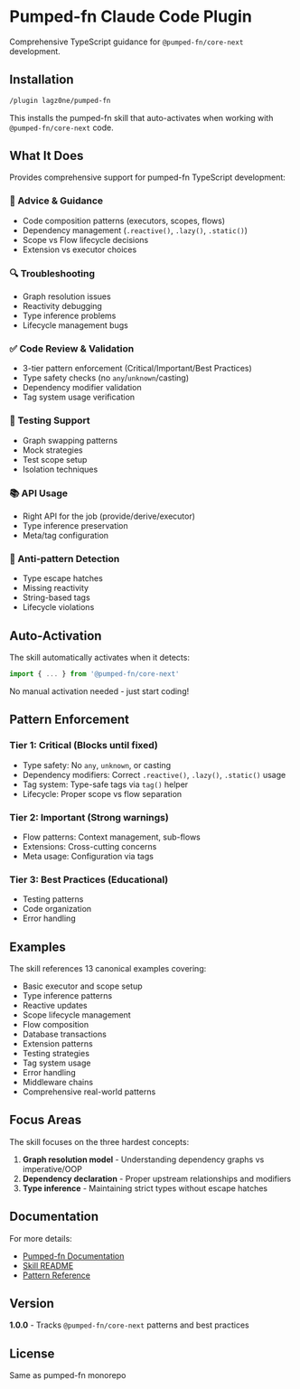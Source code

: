# Pumped-fn Claude Code Plugin

Comprehensive TypeScript guidance for `@pumped-fn/core-next` development.

## Installation

```bash
/plugin lagz0ne/pumped-fn
```

This installs the pumped-fn skill that auto-activates when working with `@pumped-fn/core-next` code.

## What It Does

Provides comprehensive support for pumped-fn TypeScript development:

### 🎯 Advice & Guidance
- Code composition patterns (executors, scopes, flows)
- Dependency management (`.reactive()`, `.lazy()`, `.static()`)
- Scope vs Flow lifecycle decisions
- Extension vs executor choices

### 🔍 Troubleshooting
- Graph resolution issues
- Reactivity debugging
- Type inference problems
- Lifecycle management bugs

### ✅ Code Review & Validation
- 3-tier pattern enforcement (Critical/Important/Best Practices)
- Type safety checks (no `any`/`unknown`/casting)
- Dependency modifier validation
- Tag system usage verification

### 🧪 Testing Support
- Graph swapping patterns
- Mock strategies
- Test scope setup
- Isolation techniques

### 📚 API Usage
- Right API for the job (provide/derive/executor)
- Type inference preservation
- Meta/tag configuration

### 🚫 Anti-pattern Detection
- Type escape hatches
- Missing reactivity
- String-based tags
- Lifecycle violations

## Auto-Activation

The skill automatically activates when it detects:
```typescript
import { ... } from '@pumped-fn/core-next'
```

No manual activation needed - just start coding!

## Pattern Enforcement

### Tier 1: Critical (Blocks until fixed)
- Type safety: No `any`, `unknown`, or casting
- Dependency modifiers: Correct `.reactive()`, `.lazy()`, `.static()` usage
- Tag system: Type-safe tags via `tag()` helper
- Lifecycle: Proper scope vs flow separation

### Tier 2: Important (Strong warnings)
- Flow patterns: Context management, sub-flows
- Extensions: Cross-cutting concerns
- Meta usage: Configuration via tags

### Tier 3: Best Practices (Educational)
- Testing patterns
- Code organization
- Error handling

## Examples

The skill references 13 canonical examples covering:
- Basic executor and scope setup
- Type inference patterns
- Reactive updates
- Scope lifecycle management
- Flow composition
- Database transactions
- Extension patterns
- Testing strategies
- Tag system usage
- Error handling
- Middleware chains
- Comprehensive real-world patterns

## Focus Areas

The skill focuses on the three hardest concepts:

1. **Graph resolution model** - Understanding dependency graphs vs imperative/OOP
2. **Dependency declaration** - Proper upstream relationships and modifiers
3. **Type inference** - Maintaining strict types without escape hatches

## Documentation

For more details:
- [Pumped-fn Documentation](https://github.com/lagz0ne/pumped-fn/tree/main/docs)
- [Skill README](skills/pumped-fn-typescript/README.md)
- [Pattern Reference](skills/pumped-fn-typescript/pattern-reference.md)

## Version

**1.0.0** - Tracks `@pumped-fn/core-next` patterns and best practices

## License

Same as pumped-fn monorepo
